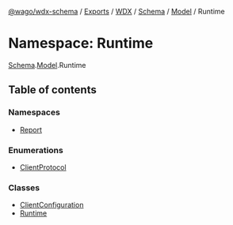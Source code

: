 [@wago/wdx-schema](../README.md) / [Exports](../modules.md) / [WDX](WDX.md) / [Schema](WDX.Schema.md) / [Model](WDX.Schema.Model.md) / Runtime

# Namespace: Runtime

[Schema](WDX.Schema.md).[Model](WDX.Schema.Model.md).Runtime

## Table of contents

### Namespaces

- [Report](WDX.Schema.Model.Runtime.Report.md)

### Enumerations

- [ClientProtocol](../enums/WDX.Schema.Model.Runtime.ClientProtocol.md)

### Classes

- [ClientConfiguration](../classes/WDX.Schema.Model.Runtime.ClientConfiguration.md)
- [Runtime](../classes/WDX.Schema.Model.Runtime.Runtime.md)
